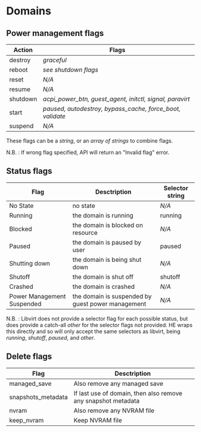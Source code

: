 # Domains
## Power management flags

| Action	| Flags	|
| ------	| -----	|
| destroy	| _graceful_	|
| reboot	| _see shutdown flags_	|
| reset	| _N/A_	|
| resume	| _N/A_	|
| shutdown	| _acpi\_power\_btn, guest_agent, initctl, signal, paravirt_	|
| start	| _paused, autodestroy, bypass\_cache, force_boot, validate_	|
| suspend	| _N/A_	|

These flags can be a _string_, or an _array of strings_ to combine flags.

N.B. : If wrong flag specified, API will return an "Invalid flag" error.

## Status flags

| Flag | Desctription | Selector string |
| ---- | ------------ | --------------- |
| No State | no state | _N/A_ |
| Running | the domain is running | running |
| Blocked | the domain is blocked on resource | _N/A_ |
| Paused | the domain is paused by user | paused |
| Shutting down | the domain is being shut down | _N/A_ |
| Shutoff | the domain is shut off | shutoff |
| Crashed | the domain is crashed | _N/A_ |
| Power Management Suspended | the domain is suspended by guest power management | _N/A_ |

N.B. : Libvirt does not provide a selector flag for each possible status, but does provide a catch-all _other_ for the selector flags not provided. HE wraps this directly and so will only accept the same selectors as libvirt, being _running_, _shutoff_, _paused_, and _other_.

## Delete flags

| Flag | Desctription |
| ---- | ------------ |
| managed_save | Also remove any managed save |
| snapshots_metadata | If last use of domain, then also remove any snapshot metadata |
| nvram | Also remove any NVRAM file |
| keep_nvram | Keep NVRAM file |